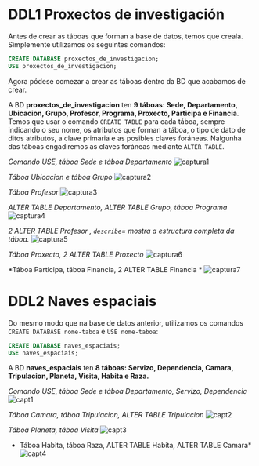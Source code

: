 # DDL1 Proxectos de investigación

Antes de crear as táboas que forman a base de datos, temos que creala. Simplemente utilizamos os seguintes comandos:

```SQL
CREATE DATABASE proxectos_de_investigacion; 
USE proxectos_de_investigacion;
```

Agora pódese comezar a crear as táboas dentro da BD que acabamos de crear. 

A BD **proxectos_de_investigacion** ten **9 táboas: Sede, Departamento, Ubicacion, Grupo, Profesor, Programa, Proxecto, Participa e Financia**. Temos que usar o comando `CREATE TABLE` para cada táboa, sempre indicando o seu nome, os atributos que forman a táboa, o tipo de dato de ditos atributos, a clave primaria e as posibles claves foráneas. Nalgunha das táboas engadiremos as claves foráneas mediante `ALTER TABLE`.

*Comando USE, táboa Sede e táboa Departamento* ![captura1](https://github.com/pmareque/Tarea-3-Crear-2-BBDD-en-MariaDB-/blob/master/ddl1_1.PNG)

*Táboa Ubicacion e táboa Grupo* ![captura2](https://github.com/pmareque/Tarea-3-Crear-2-BBDD-en-MariaDB-/blob/master/ddl1_2.PNG)

*Táboa Profesor* ![captura3](https://github.com/pmareque/Tarea-3-Crear-2-BBDD-en-MariaDB-/blob/master/ddl1_3.PNG)

*ALTER TABLE Departamento, ALTER TABLE Grupo, táboa Programa* ![captura4](https://github.com/pmareque/Tarea-3-Crear-2-BBDD-en-MariaDB-/blob/master/ddl1_4.PNG)

*2 ALTER TABLE Profesor , `describe`= mostra a estructura completa da táboa.* ![captura5](https://github.com/pmareque/Tarea-3-Crear-2-BBDD-en-MariaDB-/blob/master/ddl1_5.PNG)

*Táboa Proxecto, 2 ALTER TABLE Proxecto* ![captura6](https://github.com/pmareque/Tarea-3-Crear-2-BBDD-en-MariaDB-/blob/master/ddl1_6.PNG)
 
*Táboa Participa, táboa Financia, 2 ALTER TABLE Financia * ![captura7](https://github.com/pmareque/Tarea-3-Crear-2-BBDD-en-MariaDB-/blob/master/ddl1_7.PNG)

# DDL2 Naves espaciais

Do mesmo modo que na base de datos anterior, utilizamos os comandos `CREATE DATABASE nome-taboa` e `USE nome-taboa`:

```SQL
CREATE DATABASE naves_espaciais; 
USE naves_espaciais;
```

A BD **naves_espaciais** ten **8 táboas: Servizo, Dependencia, Camara, Tripulacion, Planeta, Visita, Habita e Raza.**


*Comando USE, táboa Sede e táboa Departamento, Servizo, Dependencia* ![capt1](https://github.com/pmareque/Tarea-3-Crear-2-BBDD-en-MariaDB-/blob/master/ddl2_1.PNG)

*Táboa Camara, táboa Tripulacion, ALTER TABLE Tripulacion* ![capt2](https://github.com/pmareque/Tarea-3-Crear-2-BBDD-en-MariaDB-/blob/master/ddl2_2.PNG)

*Táboa Planeta, táboa Visita* ![capt3](https://github.com/pmareque/Tarea-3-Crear-2-BBDD-en-MariaDB-/blob/master/ddl2_3.PNG)

* Táboa Habita, táboa Raza, ALTER TABLE Habita, ALTER TABLE Camara* ![capt4](https://github.com/pmareque/Tarea-3-Crear-2-BBDD-en-MariaDB-/blob/master/ddl2_4.PNG)
